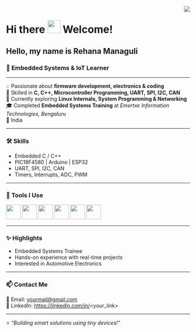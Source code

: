 <img align="right" src="https://visitor-badge.laobi.icu/badge?page_id=<USERNAME>.<USERNAME>" />

# Hi there <img src="https://media.giphy.com/media/hvRJCLFzcasrR4ia7z/giphy.gif" width="35px"> Welcome!

## Hello, my name is Rehana Managuli  
### 🚀 Embedded Systems & IoT Learner

---

💡 Passionate about **firmware development, electronics & coding**  
🔌 Skilled in **C, C++, Microcontroller Programming, UART, SPI, I2C, CAN**  
🐧 Currently exploring **Linux Internals, System Programming & Networking**  
🎓 Completed **Embedded Systems Training** at *Emertxe Information Technologies, Bengaluru*  
📍 India

---

### 🛠 Skills
- Embedded C / C++
- PIC18F4580 | Arduino | ESP32
- UART, SPI, I2C, CAN
- Timers, Interrupts, ADC, PWM

---

### 🔧 Tools I Use
<p>
<img src="https://cdn.jsdelivr.net/gh/devicons/devicon/icons/c/c-original.svg" width="40"/>
<img src="https://cdn.jsdelivr.net/gh/devicons/devicon/icons/cplusplus/cplusplus-original.svg" width="40"/>
<img src="https://cdn.jsdelivr.net/gh/devicons/devicon/icons/github/github-original.svg" width="40"/>
<img src="https://cdn.jsdelivr.net/gh/devicons/devicon/icons/git/git-original.svg" width="40"/>
<img src="https://cdn.jsdelivr.net/gh/devicons/devicon/icons/vscode/vscode-original.svg" width="40"/>
<img src="https://cdn.jsdelivr.net/gh/devicons/devicon/icons/linux/linux-original.svg" width="40"/>
</p>

---

### ✨ Highlights
- Embedded Systems Trainee  
- Hands-on experience with real-time projects  
- Interested in Automotive Electronics

---

### 📫 Contact Me
📧 Email: yourmail@gmail.com  
🔗 LinkedIn: https://linkedin.com/in/<your_link>

---

⭐ *“Building smart solutions using tiny devices!”*
